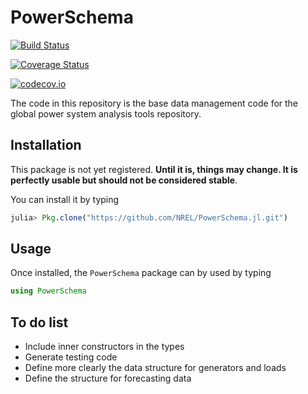 # PowerSchema

[![Build Status](https://travis-ci.org/jdlara-berkeley/PowerSchema.jl.svg?branch=master)](https://travis-ci.org/jdlara-berkeley/PowerSchema.jl)

[![Coverage Status](https://coveralls.io/repos/jdlara-berkeley/PowerSchema.jl/badge.svg?branch=master&service=github)](https://coveralls.io/github/jdlara-berkeley/PowerSchema.jl?branch=master)

[![codecov.io](http://codecov.io/github/jdlara-berkeley/PowerSchema.jl/coverage.svg?branch=master)](http://codecov.io/github/jdlara-berkeley/PowerSchema.jl?branch=master)

The code in this repository is the base data management code for the global power system analysis tools repository.

## Installation

This package is not yet registered. **Until it is, things may change. It is perfectly
usable but should not be considered stable**.

You can install it by typing

```julia
julia> Pkg.clone("https://github.com/NREL/PowerSchema.jl.git")
```
## Usage

Once installed, the `PowerSchema` package can by used by typing

```julia
using PowerSchema
```
## To do list

- Include inner constructors in the types 
- Generate testing code 
- Define more clearly the data structure for generators and loads 
- Define the structure for forecasting data
